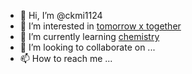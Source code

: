 - 👋 Hi, I’m @ckmi1124
- 👀 I’m interested in [tomorrow x together](https://ibighit.com/txt/kor/)
- 🌱 I’m currently learning [chemistry](https://en.wikipedia.org/wiki/Chemistry)
- 💞️ I’m looking to collaborate on ...
- 📫 How to reach me ...

<!---
ckmi1124/ckmi1124 is a ✨ special ✨ repository because its `README.md` (this file) appears on your GitHub profile.
You can click the Preview link to take a look at your changes.
--->
